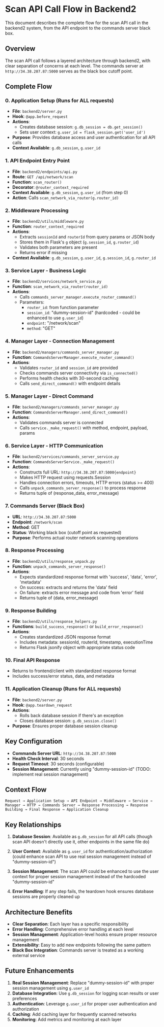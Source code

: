 # Scan API Call Flow in Backend2

This document describes the complete flow for the scan API call in the backend2 system, from the API endpoint to the commands server black box.

## Overview

The scan API call follows a layered architecture through backend2, with clear separation of concerns at each level. The commands server at `http://34.38.207.87:5000` serves as the black box cutoff point.

## Complete Flow

### 0. **Application Setup** (Runs for ALL requests)
- **File**: `backend2/server.py`
- **Hook**: `@app.before_request`
- **Actions**:
  - Creates database session: `g.db_session = db.get_session()`
  - Sets user context: `g.user_id = flask_session.get('user_id')`
- **Purpose**: Provides database access and user authentication for all API calls
- **Context Available**: `g.db_session`, `g.user_id`

### 1. **API Endpoint Entry Point**
- **File**: `backend2/endpoints/api.py`
- **Route**: `GET /api/network/scan`
- **Function**: `scan_router()`
- **Decorator**: `@router_context_required`
- **Context Available**: `g.db_session`, `g.user_id` (from step 0)
- **Action**: Calls `scan_network_via_router(g.router_id)`

### 2. **Middleware Processing**
- **File**: `backend2/utils/middleware.py`
- **Function**: `router_context_required`
- **Actions**:
  - Extracts `sessionId` and `routerId` from query params or JSON body
  - Stores them in Flask's `g` object (`g.session_id`, `g.router_id`)
  - Validates both parameters are present
  - Returns error if missing
- **Context Available**: `g.db_session`, `g.user_id`, `g.session_id`, `g.router_id`

### 3. **Service Layer - Business Logic**
- **File**: `backend2/services/network_service.py`
- **Function**: `scan_network_via_router(router_id)`
- **Actions**:
  - Calls `commands_server_manager.execute_router_command()`
  - Parameters:
    - `router_id`: from function parameter
    - `session_id`: "dummy-session-id" (hardcoded - could be enhanced to use `g.user_id`)
    - `endpoint`: "/network/scan"
    - `method`: "GET"

### 4. **Manager Layer - Connection Management**
- **File**: `backend2/managers/commands_server_manager.py`
- **Function**: `CommandsServerManager.execute_router_command()`
- **Actions**:
  - Validates `router_id` and `session_id` are provided
  - Checks commands server connectivity via `is_connected()`
  - Performs health checks with 30-second caching
  - Calls `send_direct_command()` with endpoint details

### 5. **Manager Layer - Direct Command**
- **File**: `backend2/managers/commands_server_manager.py`
- **Function**: `CommandsServerManager.send_direct_command()`
- **Actions**:
  - Validates commands server is connected
  - Calls `service._make_request()` with method, endpoint, payload, params

### 6. **Service Layer - HTTP Communication**
- **File**: `backend2/services/commands_server_service.py`
- **Function**: `CommandsServerService._make_request()`
- **Actions**:
  - Constructs full URL: `http://34.38.207.87:5000{endpoint}`
  - Makes HTTP request using requests.Session
  - Handles connection errors, timeouts, HTTP errors (status >= 400)
  - Calls `unpack_commands_server_response()` to process response
  - Returns tuple of (response_data, error_message)

### 7. **Commands Server (Black Box)**
- **URL**: `http://34.38.207.87:5000`
- **Endpoint**: `/network/scan`
- **Method**: GET
- **Status**: Working black box (cutoff point as requested)
- **Purpose**: Performs actual router network scanning operations

### 8. **Response Processing**
- **File**: `backend2/utils/response_unpack.py`
- **Function**: `unpack_commands_server_response()`
- **Actions**:
  - Expects standardized response format with 'success', 'data', 'error', 'metadata'
  - On success: extracts and returns the 'data' field
  - On failure: extracts error message and code from 'error' field
  - Returns tuple of (data, error_message)

### 9. **Response Building**
- **File**: `backend2/utils/response_helpers.py`
- **Functions**: `build_success_response()` or `build_error_response()`
- **Actions**:
  - Creates standardized JSON response format
  - Includes metadata: sessionId, routerId, timestamp, executionTime
  - Returns Flask jsonify object with appropriate status code

### 10. **Final API Response**
- Returns to frontend/client with standardized response format
- Includes success/error status, data, and metadata

### 11. **Application Cleanup** (Runs for ALL requests)
- **File**: `backend2/server.py`
- **Hook**: `@app.teardown_request`
- **Actions**:
  - Rolls back database session if there's an exception
  - Closes database session: `g.db_session.close()`
- **Purpose**: Ensures proper database session cleanup

## Key Configuration

- **Commands Server URL**: `http://34.38.207.87:5000`
- **Health Check Interval**: 30 seconds
- **Request Timeout**: 30 seconds (configurable)
- **Session Management**: Currently using "dummy-session-id" (TODO: implement real session management)

## Context Flow

```
Request → Application Setup → API Endpoint → Middleware → Service → Manager → HTTP → Commands Server → Response Processing → Response Building → Final Response → Application Cleanup
```

## Key Relationships

1. **Database Session**: Available as `g.db_session` for all API calls (though scan API doesn't directly use it, other endpoints in the same file do)

2. **User Context**: Available as `g.user_id` for authentication/authorization (could enhance scan API to use real session management instead of "dummy-session-id")

3. **Session Management**: The scan API could be enhanced to use the user context for proper session management instead of the hardcoded "dummy-session-id"

4. **Error Handling**: If any step fails, the teardown hook ensures database sessions are properly cleaned up

## Architecture Benefits

- **Clear Separation**: Each layer has a specific responsibility
- **Error Handling**: Comprehensive error handling at each level
- **Session Management**: Application-level hooks ensure proper resource management
- **Extensibility**: Easy to add new endpoints following the same pattern
- **Black Box Integration**: Commands server is treated as a working external service

## Future Enhancements

1. **Real Session Management**: Replace "dummy-session-id" with proper session management using `g.user_id`
2. **Database Integration**: Use `g.db_session` for logging scan results or user preferences
3. **Authentication**: Leverage `g.user_id` for proper user authentication and authorization
4. **Caching**: Add caching layer for frequently scanned networks
5. **Monitoring**: Add metrics and monitoring at each layer 